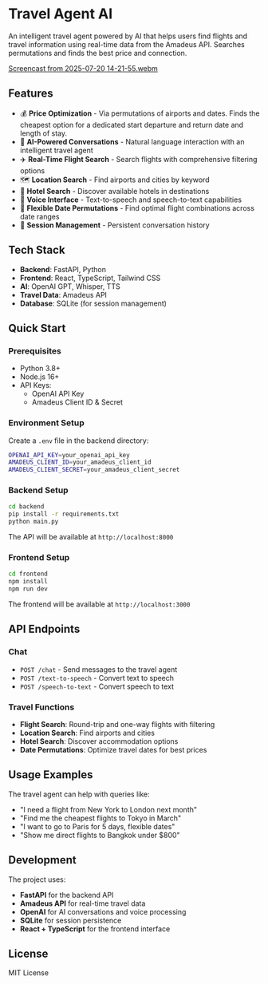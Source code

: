 # Travel Agent AI

An intelligent travel agent powered by AI that helps users find flights and travel information using real-time data from the Amadeus API. Searches permutations and finds the best price and connection.

[Screencast from 2025-07-20 14-21-55.webm](https://github.com/user-attachments/assets/113a94ca-dd1b-4223-bf91-70a6ffe81d54)


## Features

- 💰 **Price Optimization** - Via permutations of airports and dates. Finds the cheapest option for a dedicated start departure and return date and length of stay.
- 🤖 **AI-Powered Conversations** - Natural language interaction with an intelligent travel agent
- ✈️ **Real-Time Flight Search** - Search flights with comprehensive filtering options
- 🗺️ **Location Search** - Find airports and cities by keyword
- 🏨 **Hotel Search** - Discover available hotels in destinations
- 🎤 **Voice Interface** - Text-to-speech and speech-to-text capabilities
- 📅 **Flexible Date Permutations** - Find optimal flight combinations across date ranges
- 🔄 **Session Management** - Persistent conversation history

## Tech Stack

- **Backend**: FastAPI, Python
- **Frontend**: React, TypeScript, Tailwind CSS
- **AI**: OpenAI GPT, Whisper, TTS
- **Travel Data**: Amadeus API
- **Database**: SQLite (for session management)

## Quick Start

### Prerequisites

- Python 3.8+
- Node.js 16+
- API Keys:
  - OpenAI API Key
  - Amadeus Client ID & Secret

### Environment Setup

Create a `.env` file in the backend directory:

```bash
OPENAI_API_KEY=your_openai_api_key
AMADEUS_CLIENT_ID=your_amadeus_client_id
AMADEUS_CLIENT_SECRET=your_amadeus_client_secret
```

### Backend Setup

```bash
cd backend
pip install -r requirements.txt
python main.py
```

The API will be available at `http://localhost:8000`

### Frontend Setup

```bash
cd frontend
npm install
npm run dev
```

The frontend will be available at `http://localhost:3000`

## API Endpoints

### Chat
- `POST /chat` - Send messages to the travel agent
- `POST /text-to-speech` - Convert text to speech
- `POST /speech-to-text` - Convert speech to text

### Travel Functions
- **Flight Search**: Round-trip and one-way flights with filtering
- **Location Search**: Find airports and cities
- **Hotel Search**: Discover accommodation options
- **Date Permutations**: Optimize travel dates for best prices

## Usage Examples

The travel agent can help with queries like:
- "I need a flight from New York to London next month"
- "Find me the cheapest flights to Tokyo in March"
- "I want to go to Paris for 5 days, flexible dates"
- "Show me direct flights to Bangkok under $800"

## Development

The project uses:
- **FastAPI** for the backend API
- **Amadeus API** for real-time travel data
- **OpenAI** for AI conversations and voice processing
- **SQLite** for session persistence
- **React + TypeScript** for the frontend interface

## License

MIT License
